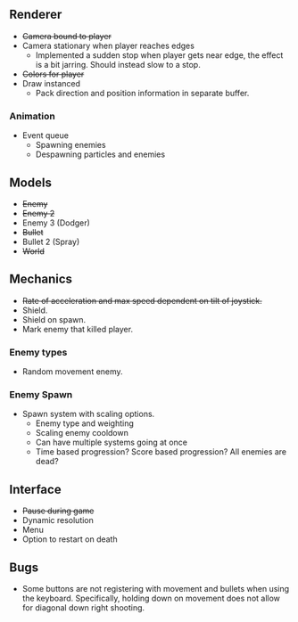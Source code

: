## Renderer
* ~~Camera bound to player~~
* Camera stationary when player reaches edges
    * Implemented a sudden stop when player gets near edge, the effect is a bit jarring. Should instead
    slow to a stop.
* ~~Colors for player~~
* Draw instanced 
    * Pack direction and position information in separate buffer.

### Animation
* Event queue
    * Spawning enemies
    * Despawning particles and enemies

## Models
* ~~Enemy~~
* ~~Enemy 2~~
* Enemy 3 (Dodger)
* ~~Bullet~~
* Bullet 2 (Spray)
* ~~World~~

## Mechanics
* ~~Rate of acceleration and max speed dependent on tilt of joystick.~~
* Shield.
* Shield on spawn.
* Mark enemy that killed player.

### Enemy types
* Random movement enemy.

### Enemy Spawn
* Spawn system with scaling options.
    * Enemy type and weighting
    * Scaling enemy cooldown
    * Can have multiple systems going at once
    * Time based progression? Score based progression? All enemies are dead?

## Interface
* ~~Pause during game~~
* Dynamic resolution
* Menu
* Option to restart on death

## Bugs
* Some buttons are not registering with movement and bullets when using the keyboard. 
Specifically, holding down on movement does not allow for diagonal down right shooting.
